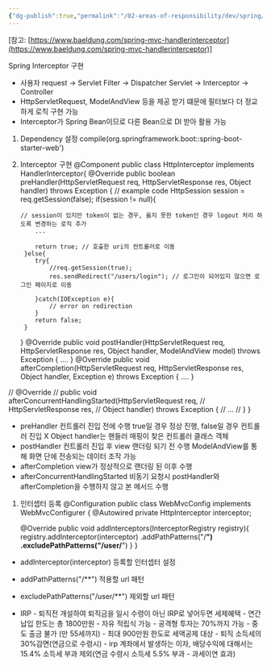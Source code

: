 ```yaml
---
{"dg-publish":true,"permalink":"/02-areas-of-responsibility/dev/spring/spring-interceptor/","tags":["dev","spring","interceptor"],"noteIcon":""}
---
```



[참고: [https://www.baeldung.com/spring-mvc-handlerinterceptor](https://www.baeldung.com/spring-mvc-handlerinterceptor)]

Spring Interceptor 구현

- 사용자 request -> Servlet Filter -> Dispatcher Servlet -> Interceptor -> Controller
- HttpServletRequest, ModelAndView 등을 제공 받기 떄문에 필터보다 더 정교하게 로직 구현 가능
- Interceptor가 Spring Bean이므로 다른 Bean으로 DI 받아 활용 가능
1. Dependency 설정
compile(org.springframework.boot::spring-boot-starter-web')
2. Interceptor 구현
@Component
public class HttpInterceptor implements HandlerInterceptor{
@Override
public boolean preHandler(HttpServletRequest req,
HttpServletResponse res,
Object handler) throws Exception {
// example code
HttpSession session = req.getSession(false);
if(session != null){
    
    ```
    // session이 있지만 token이 없는 경우, 옳지 못한 token인 경우 logout 처리 하도록 변경하는 로직 추가
     	...
     
     	return true; // 호출한 uri의 컨트롤러로 이동
     }else{
     	try{
     		//req.getSession(true);
     		res.sendRedirect("/users/login"); // 로그인이 되어있지 않으면 로그인 페이지로 이동
     		
     	}catch(IOException e){
     		// error on redirection
     	}
     	return false;
     }
    ```
    
    }
    @Override
    public void postHandler(HttpServletRequest req,
    HttpServletResponse res,
    Object handler,
    ModelAndView model) throws Exception {
    ....
    }
    @Override
    public void afterCompletion(HttpServletRequest req,
    HttpServletResponse res,
    Object handler,
    Exception e) throws Exception {
    ....
    }
    

//	@Override
//	public void afterConcurrentHandlingStarted(HttpServletRequest req,
// HttpServletResponse res,
// Object handler) throws Exception {
//	...
//	}
}

- preHandler
컨트롤러 진입 전에 수행
true일 경우 정상 진행, false일 경우 컨트롤러 진입 X
Object handler는 핸들러 매핑이 찾은 컨트롤러 클래스 객체
- postHandler
컨트롤러 진입 후 view 랜더링 되기 전 수행
ModelAndView를 통해 화면 단에 전송되는 데이터 조작 가능
- afterCompletion
view가 정상적으로 랜더링 된 이후 수행
- afterConcurrentHandlingStarted
비동기 요청시 postHandler와 afterCompletion을 수행하지 않고 본 메서드 수행
1. 인터셉터 등록
@Configuration
public class WebMvcConfig implements WebMvcConfigurer {
@Autowired
private HttpInterceptor interceptor;
    
    @Override
    public void addInterceptors(InterceptorRegistry registry){
    registry.addInterceptor(interceptor)
    .addPathPatterns("/**")
    .excludePathPatterns("/user/**")
    }
    }
    
- addInterceptor(interceptor) 등록할 인터셉터 설정
- addPathPatterns("/**") 적용할 url 패턴
- excludePathPatterns("/user/**") 제외할 url 패턴

- IRP 
		- 퇴직전 개설하여 퇴직금을 일시 수령이 아닌 IRP로 넣어두면 세제혜택
		- 연간 납입 한도는 총 1800만원
		- 자유 적립식 가능
		- 공격형 투자는 70%까지 가능
		- 중도 출금 불가 (만 55세까지)
		- 최대 900만원 한도로 세액공제 대상 
		- 퇴직 소득세의 30%감면(연금으로 수령시)
		- irp 계좌에서 발생하는 이자, 배당수익에 대해서는 15.4% 소득세 부과 제외(연금 수령시 소득세 5.5% 부과 - 과세이연 효과)